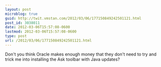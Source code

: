 ```yaml
---
layout: post
microblog: true
guid: http://twit.vmstan.com/2012/03/06/177150849242501121.html
post_id: 3038011
date: 2012-03-06T15:57:08-0600
lastmod: 2012-03-06T15:57:08-0600
type: post
url: /2012/03/06/177150849242501121.html
---
```

Don't you think Oracle makes enough money that they don't need to try and trick me into installing the Ask toolbar with Java updates?
